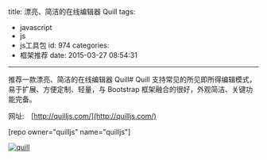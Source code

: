 title: 漂亮、简洁的在线编辑器 Quill
tags:
  - javascript
  - js
  - js工具包
id: 974
categories:
  - 框架推荐
date: 2015-03-27 08:54:31
---

<!--StartFragment-->推荐一款漂亮、简洁的在线编辑器 Quill# Quill 支持常见的所见即所得编辑模式，易于扩展、方便定制、轻量，与 Bootstrap 框架融合的很好，外观简洁、关键功能完备。<!--EndFragment-->
<!--EndFragment--><!--EndFragment-->

网址:　[http://quilljs.com/](http://quilljs.com/)

[repo owner="quilljs" name="quilljs"]

[![quill](http://coderzhaopeng-wordpress.stor.sinaapp.com/uploads/2014/09/quill.png)](http://coderzhaopeng-wordpress.stor.sinaapp.com/uploads/2014/09/quill.png)